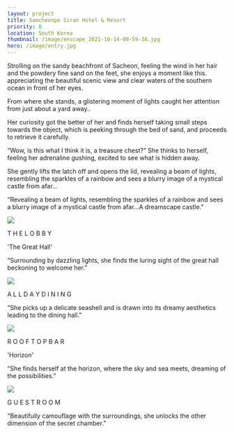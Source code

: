```yaml
---
layout: project
title: Samcheonpo Siran Hotel & Resort
priority: 8
location: South Korea
thumbnail: /image/enscape_2021-10-14-09-59-38.jpg
hero: /image/entry.jpg
---
```


Strolling on the sandy beachfront of Sacheon, feeling the wind in her hair and the powdery fine sand on the feet, she enjoys a moment like this. appreciating the beautiful scenic view and clear waters of the southern ocean in front of her eyes.

From where she stands, a glistering moment of lights caught her attention from just about a yard away..

Her curiosity got the better of her and finds herself taking small steps towards the object, which is peeking through the bed of sand, and proceeds to retrieve it carefully.

“Wow, is this what I think it is, a treasure chest?” She thinks to herself, feeling her adrenaline gushing, excited to see what is hidden away.

She gently lifts the latch off and opens the lid, revealing a beam of lights, resembling the sparkles of a rainbow and sees a blurry image of a mystical castle from afar...

“Revealing a beam of lights, resembling the sparkles of a rainbow and sees a blurry image of a mystical castle from afar...A dreamscape castle."

![](/image/enscape_2021-10-14-09-59-38.jpg)

T H E L O B B Y

'The Great Hall'

“Surrounding by dazzling lights, she finds the luring sight of the great hall beckoning to welcome her.”

![](/image/add.jpg)

A L L D A Y D I N I N G

“She picks up a delicate seashell and is drawn into its dreamy aesthetics leading to the dining hall.”

![](/image/rooftop.jpg)

R O O F T O P B A R

'Horizon'

“She finds herself at the horizon, where the sky and sea meets, dreaming of the possibilities.”

![](/image/2021.10.20_king-guestroom.jpg)

G U E S T R O O M

“Beautifully camouflage with the surroundings, she unlocks the other dimension of the secret chamber.”
